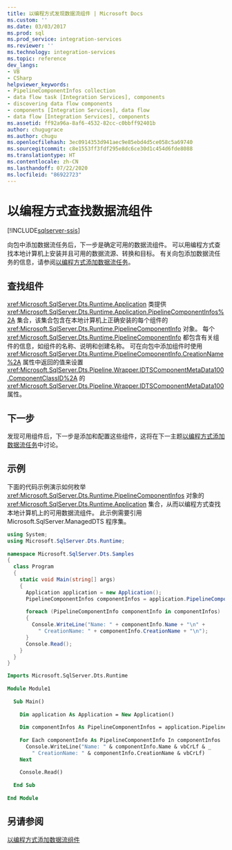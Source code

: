 ```yaml
---
title: 以编程方式发现数据流组件 | Microsoft Docs
ms.custom: ''
ms.date: 03/03/2017
ms.prod: sql
ms.prod_service: integration-services
ms.reviewer: ''
ms.technology: integration-services
ms.topic: reference
dev_langs:
- VB
- CSharp
helpviewer_keywords:
- PipelineComponentInfos collection
- data flow task [Integration Services], components
- discovering data flow components
- components [Integration Services], data flow
- data flow [Integration Services], components
ms.assetid: ff92a96a-8af6-4532-82cc-c0bbff92401b
author: chugugrace
ms.author: chugu
ms.openlocfilehash: 3ec0914353d941aec9e85ebd4d5ce058c5a69740
ms.sourcegitcommit: c8e1553ff3fdf295e8dc6ce30d1c454d6fde8088
ms.translationtype: HT
ms.contentlocale: zh-CN
ms.lasthandoff: 07/22/2020
ms.locfileid: "86922723"
---
```

# <a name="discovering-data-flow-components-programmatically"></a>以编程方式查找数据流组件

[!INCLUDE[sqlserver-ssis](../../includes/applies-to-version/sqlserver-ssis.md)]


  向包中添加数据流任务后，下一步是确定可用的数据流组件。 可以用编程方式查找本地计算机上安装并且可用的数据流源、转换和目标。 有关向包添加数据流任务的信息，请参阅[以编程方式添加数据流任务](../../integration-services/building-packages-programmatically/adding-the-data-flow-task-programmatically.md)。  
  
## <a name="discovering-components"></a>查找组件  
 <xref:Microsoft.SqlServer.Dts.Runtime.Application> 类提供 <xref:Microsoft.SqlServer.Dts.Runtime.Application.PipelineComponentInfos%2A> 集合，该集合包含在本地计算机上正确安装的每个组件的 <xref:Microsoft.SqlServer.Dts.Runtime.PipelineComponentInfo> 对象。 每个 <xref:Microsoft.SqlServer.Dts.Runtime.PipelineComponentInfo> 都包含有关组件的信息，如组件的名称、说明和创建名称。 可在向包中添加组件时使用 <xref:Microsoft.SqlServer.Dts.Runtime.PipelineComponentInfo.CreationName%2A> 属性中返回的值来设置 <xref:Microsoft.SqlServer.Dts.Pipeline.Wrapper.IDTSComponentMetaData100.ComponentClassID%2A> 的 <xref:Microsoft.SqlServer.Dts.Pipeline.Wrapper.IDTSComponentMetaData100> 属性。  
  
## <a name="next-step"></a>下一步  
 发现可用组件后，下一步是添加和配置这些组件，这将在下一主题[以编程方式添加数据流任务](../../integration-services/building-packages-programmatically/adding-data-flow-components-programmatically.md)中讨论。  
  
## <a name="sample"></a>示例  
 下面的代码示例演示如何枚举 <xref:Microsoft.SqlServer.Dts.Runtime.PipelineComponentInfos> 对象的 <xref:Microsoft.SqlServer.Dts.Runtime.Application> 集合，从而以编程方式查找本地计算机上的可用数据流组件。 此示例需要引用 Microsoft.SqlServer.ManagedDTS 程序集。  
  
```csharp  
using System;  
using Microsoft.SqlServer.Dts.Runtime;  
  
namespace Microsoft.SqlServer.Dts.Samples  
{  
  class Program  
  {  
    static void Main(string[] args)  
    {  
      Application application = new Application();  
      PipelineComponentInfos componentInfos = application.PipelineComponentInfos;  
  
      foreach (PipelineComponentInfo componentInfo in componentInfos)  
      {  
        Console.WriteLine("Name: " + componentInfo.Name + "\n" +  
          " CreationName: " + componentInfo.CreationName + "\n");  
      }  
      Console.Read();  
    }  
  }  
}  
```  
  
```vb  
Imports Microsoft.SqlServer.Dts.Runtime  
  
Module Module1  
  
  Sub Main()  
  
    Dim application As Application = New Application()  
  
    Dim componentInfos As PipelineComponentInfos = application.PipelineComponentInfos  
  
    For Each componentInfo As PipelineComponentInfo In componentInfos  
      Console.WriteLine("Name: " & componentInfo.Name & vbCrLf & _  
        " CreationName: " & componentInfo.CreationName & vbCrLf)  
    Next  
  
    Console.Read()  
  
  End Sub  
  
End Module  
```
  
## <a name="see-also"></a>另请参阅  
 [以编程方式添加数据流组件](../../integration-services/building-packages-programmatically/adding-data-flow-components-programmatically.md)  
  
  
